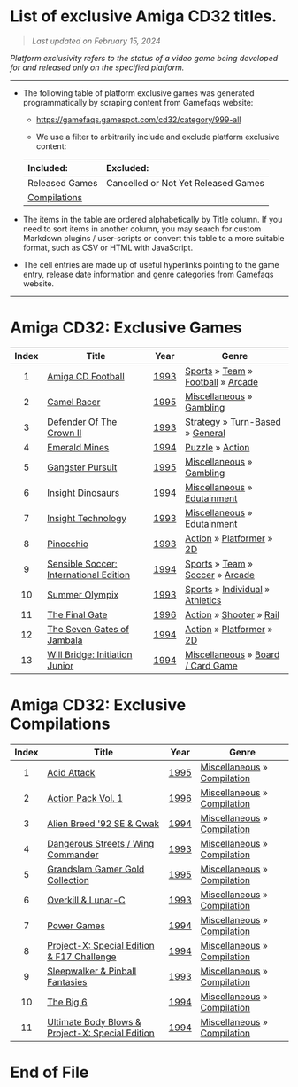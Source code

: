 ﻿# List of exclusive Amiga CD32 titles.

> *Last updated on February 15, 2024*

_Platform exclusivity refers to the status of a video game being developed for and released only on the specified platform._

-----------------------------

 - The following table of platform exclusive games was generated programmatically by scraping content from Gamefaqs website: 

    - https://gamefaqs.gamespot.com/cd32/category/999-all

    - We use a filter to arbitrarily include and exclude platform exclusive content:

      
    |Included:|Excluded:|
    |:--|:--|
    |Released Games|Cancelled or Not Yet Released Games
    |[Compilations](https://gamefaqs.gamespot.com/cd32/category/233-miscellaneous-compilation)|


 - The items in the table are ordered alphabetically by Title column. If you need to sort items in another column, you may search for custom Markdown plugins / user-scripts or convert this table to a more suitable format, such as CSV or HTML with JavaScript.

 - The cell entries are made up of useful hyperlinks pointing to the game entry, release date information and genre categories from Gamefaqs website.

-----------------------------
# Amiga CD32∶ Exclusive Games
|Index|Title|Year|Genre|
|:--:|--|--|--|
|1|<a href="https://gamefaqs.gamespot.com/cd32/619363-amiga-cd-football" target="_blank" rel="noopener noreferrer">Amiga CD Football</a>|<a href="https://gamefaqs.gamespot.com/cd32/619363-amiga-cd-football/data" target="_blank" rel="noopener noreferrer">1993</a>|<a href="https://gamefaqs.gamespot.com/cd32/category/43-sports" target="_blank" rel="noopener noreferrer">Sports</a> &raquo; <a href="https://gamefaqs.gamespot.com/cd32/category/91-sports-team" target="_blank" rel="noopener noreferrer">Team</a> &raquo; <a href="https://gamefaqs.gamespot.com/cd32/category/97-sports-team-football" target="_blank" rel="noopener noreferrer">Football</a> &raquo; <a href="https://gamefaqs.gamespot.com/cd32/category/204-sports-team-football-arcade" target="_blank" rel="noopener noreferrer">Arcade</a>|
|2|<a href="https://gamefaqs.gamespot.com/cd32/619373-camel-racer" target="_blank" rel="noopener noreferrer">Camel Racer</a>|<a href="https://gamefaqs.gamespot.com/cd32/619373-camel-racer/data" target="_blank" rel="noopener noreferrer">1995</a>|<a href="https://gamefaqs.gamespot.com/cd32/category/49-miscellaneous" target="_blank" rel="noopener noreferrer">Miscellaneous</a> &raquo; <a href="https://gamefaqs.gamespot.com/cd32/category/113-miscellaneous-gambling" target="_blank" rel="noopener noreferrer">Gambling</a>|
|3|<a href="https://gamefaqs.gamespot.com/cd32/619492-defender-of-the-crown-ii" target="_blank" rel="noopener noreferrer">Defender Of The Crown II</a>|<a href="https://gamefaqs.gamespot.com/cd32/619492-defender-of-the-crown-ii/data" target="_blank" rel="noopener noreferrer">1993</a>|<a href="https://gamefaqs.gamespot.com/cd32/category/45-strategy" target="_blank" rel="noopener noreferrer">Strategy</a> &raquo; <a href="https://gamefaqs.gamespot.com/cd32/category/59-strategy-turn-based" target="_blank" rel="noopener noreferrer">Turn-Based</a> &raquo; <a href="https://gamefaqs.gamespot.com/cd32/category/305-strategy-turn-based-general" target="_blank" rel="noopener noreferrer">General</a>|
|4|<a href="https://gamefaqs.gamespot.com/cd32/619494-emerald-mines" target="_blank" rel="noopener noreferrer">Emerald Mines</a>|<a href="https://gamefaqs.gamespot.com/cd32/619494-emerald-mines/data" target="_blank" rel="noopener noreferrer">1994</a>|<a href="https://gamefaqs.gamespot.com/cd32/category/173-puzzle" target="_blank" rel="noopener noreferrer">Puzzle</a> &raquo; <a href="https://gamefaqs.gamespot.com/cd32/category/282-puzzle-action" target="_blank" rel="noopener noreferrer">Action</a>|
|5|<a href="https://gamefaqs.gamespot.com/cd32/619891-gangster-pursuit" target="_blank" rel="noopener noreferrer">Gangster Pursuit</a>|<a href="https://gamefaqs.gamespot.com/cd32/619891-gangster-pursuit/data" target="_blank" rel="noopener noreferrer">1995</a>|<a href="https://gamefaqs.gamespot.com/cd32/category/49-miscellaneous" target="_blank" rel="noopener noreferrer">Miscellaneous</a> &raquo; <a href="https://gamefaqs.gamespot.com/cd32/category/113-miscellaneous-gambling" target="_blank" rel="noopener noreferrer">Gambling</a>|
|6|<a href="https://gamefaqs.gamespot.com/cd32/619980-insight-dinosaurs" target="_blank" rel="noopener noreferrer">Insight Dinosaurs</a>|<a href="https://gamefaqs.gamespot.com/cd32/619980-insight-dinosaurs/data" target="_blank" rel="noopener noreferrer">1994</a>|<a href="https://gamefaqs.gamespot.com/cd32/category/49-miscellaneous" target="_blank" rel="noopener noreferrer">Miscellaneous</a> &raquo; <a href="https://gamefaqs.gamespot.com/cd32/category/275-miscellaneous-edutainment" target="_blank" rel="noopener noreferrer">Edutainment</a>|
|7|<a href="https://gamefaqs.gamespot.com/cd32/619981-insight-technology" target="_blank" rel="noopener noreferrer">Insight Technology</a>|<a href="https://gamefaqs.gamespot.com/cd32/619981-insight-technology/data" target="_blank" rel="noopener noreferrer">1993</a>|<a href="https://gamefaqs.gamespot.com/cd32/category/49-miscellaneous" target="_blank" rel="noopener noreferrer">Miscellaneous</a> &raquo; <a href="https://gamefaqs.gamespot.com/cd32/category/275-miscellaneous-edutainment" target="_blank" rel="noopener noreferrer">Edutainment</a>|
|8|<a href="https://gamefaqs.gamespot.com/cd32/619983-pinocchio" target="_blank" rel="noopener noreferrer">Pinocchio</a>|<a href="https://gamefaqs.gamespot.com/cd32/619983-pinocchio/data" target="_blank" rel="noopener noreferrer">1993</a>|<a href="https://gamefaqs.gamespot.com/cd32/category/54-action" target="_blank" rel="noopener noreferrer">Action</a> &raquo; <a href="https://gamefaqs.gamespot.com/cd32/category/56-action-platformer" target="_blank" rel="noopener noreferrer">Platformer</a> &raquo; <a href="https://gamefaqs.gamespot.com/cd32/category/84-action-platformer-2d" target="_blank" rel="noopener noreferrer">2D</a>|
|9|<a href="https://gamefaqs.gamespot.com/cd32/619986-sensible-soccer-international-edition" target="_blank" rel="noopener noreferrer">Sensible Soccer: International Edition</a>|<a href="https://gamefaqs.gamespot.com/cd32/619986-sensible-soccer-international-edition/data" target="_blank" rel="noopener noreferrer">1994</a>|<a href="https://gamefaqs.gamespot.com/cd32/category/43-sports" target="_blank" rel="noopener noreferrer">Sports</a> &raquo; <a href="https://gamefaqs.gamespot.com/cd32/category/91-sports-team" target="_blank" rel="noopener noreferrer">Team</a> &raquo; <a href="https://gamefaqs.gamespot.com/cd32/category/100-sports-team-soccer" target="_blank" rel="noopener noreferrer">Soccer</a> &raquo; <a href="https://gamefaqs.gamespot.com/cd32/category/210-sports-team-soccer-arcade" target="_blank" rel="noopener noreferrer">Arcade</a>|
|10|<a href="https://gamefaqs.gamespot.com/cd32/952233-summer-olympix" target="_blank" rel="noopener noreferrer">Summer Olympix</a>|<a href="https://gamefaqs.gamespot.com/cd32/952233-summer-olympix/data" target="_blank" rel="noopener noreferrer">1993</a>|<a href="https://gamefaqs.gamespot.com/cd32/category/43-sports" target="_blank" rel="noopener noreferrer">Sports</a> &raquo; <a href="https://gamefaqs.gamespot.com/cd32/category/92-sports-individual" target="_blank" rel="noopener noreferrer">Individual</a> &raquo; <a href="https://gamefaqs.gamespot.com/cd32/category/231-sports-individual-athletics" target="_blank" rel="noopener noreferrer">Athletics</a>|
|11|<a href="https://gamefaqs.gamespot.com/cd32/619887-the-final-gate" target="_blank" rel="noopener noreferrer">The Final Gate</a>|<a href="https://gamefaqs.gamespot.com/cd32/619887-the-final-gate/data" target="_blank" rel="noopener noreferrer">1996</a>|<a href="https://gamefaqs.gamespot.com/cd32/category/54-action" target="_blank" rel="noopener noreferrer">Action</a> &raquo; <a href="https://gamefaqs.gamespot.com/cd32/category/55-action-shooter" target="_blank" rel="noopener noreferrer">Shooter</a> &raquo; <a href="https://gamefaqs.gamespot.com/cd32/category/81-action-shooter-rail" target="_blank" rel="noopener noreferrer">Rail</a>|
|12|<a href="https://gamefaqs.gamespot.com/cd32/952096-the-seven-gates-of-jambala" target="_blank" rel="noopener noreferrer">The Seven Gates of Jambala</a>|<a href="https://gamefaqs.gamespot.com/cd32/952096-the-seven-gates-of-jambala/data" target="_blank" rel="noopener noreferrer">1994</a>|<a href="https://gamefaqs.gamespot.com/cd32/category/54-action" target="_blank" rel="noopener noreferrer">Action</a> &raquo; <a href="https://gamefaqs.gamespot.com/cd32/category/56-action-platformer" target="_blank" rel="noopener noreferrer">Platformer</a> &raquo; <a href="https://gamefaqs.gamespot.com/cd32/category/84-action-platformer-2d" target="_blank" rel="noopener noreferrer">2D</a>|
|13|<a href="https://gamefaqs.gamespot.com/cd32/651976-will-bridge-initiation-junior" target="_blank" rel="noopener noreferrer">Will Bridge: Initiation Junior</a>|<a href="https://gamefaqs.gamespot.com/cd32/651976-will-bridge-initiation-junior/data" target="_blank" rel="noopener noreferrer">1994</a>|<a href="https://gamefaqs.gamespot.com/cd32/category/49-miscellaneous" target="_blank" rel="noopener noreferrer">Miscellaneous</a> &raquo; <a href="https://gamefaqs.gamespot.com/cd32/category/227-miscellaneous-board-card-game" target="_blank" rel="noopener noreferrer">Board / Card Game</a>|

# Amiga CD32∶ Exclusive Compilations
|Index|Title|Year|Genre|
|:--:|--|--|--|
|1|<a href="https://gamefaqs.gamespot.com/cd32/619354-acid-attack" target="_blank" rel="noopener noreferrer">Acid Attack</a>|<a href="https://gamefaqs.gamespot.com/cd32/619354-acid-attack/data" target="_blank" rel="noopener noreferrer">1995</a>|<a href="https://gamefaqs.gamespot.com/cd32/category/49-miscellaneous" target="_blank" rel="noopener noreferrer">Miscellaneous</a> &raquo; <a href="https://gamefaqs.gamespot.com/cd32/category/233-miscellaneous-compilation" target="_blank" rel="noopener noreferrer">Compilation</a>|
|2|<a href="https://gamefaqs.gamespot.com/cd32/640226-action-pack-vol-1" target="_blank" rel="noopener noreferrer">Action Pack Vol. 1</a>|<a href="https://gamefaqs.gamespot.com/cd32/640226-action-pack-vol-1/data" target="_blank" rel="noopener noreferrer">1996</a>|<a href="https://gamefaqs.gamespot.com/cd32/category/49-miscellaneous" target="_blank" rel="noopener noreferrer">Miscellaneous</a> &raquo; <a href="https://gamefaqs.gamespot.com/cd32/category/233-miscellaneous-compilation" target="_blank" rel="noopener noreferrer">Compilation</a>|
|3|<a href="https://gamefaqs.gamespot.com/cd32/939722-alien-breed-92-se-and-qwak" target="_blank" rel="noopener noreferrer">Alien Breed '92 SE & Qwak</a>|<a href="https://gamefaqs.gamespot.com/cd32/939722-alien-breed-92-se-and-qwak/data" target="_blank" rel="noopener noreferrer">1994</a>|<a href="https://gamefaqs.gamespot.com/cd32/category/49-miscellaneous" target="_blank" rel="noopener noreferrer">Miscellaneous</a> &raquo; <a href="https://gamefaqs.gamespot.com/cd32/category/233-miscellaneous-compilation" target="_blank" rel="noopener noreferrer">Compilation</a>|
|4|<a href="https://gamefaqs.gamespot.com/cd32/956137-dangerous-streets-wing-commander" target="_blank" rel="noopener noreferrer">Dangerous Streets / Wing Commander</a>|<a href="https://gamefaqs.gamespot.com/cd32/956137-dangerous-streets-wing-commander/data" target="_blank" rel="noopener noreferrer">1993</a>|<a href="https://gamefaqs.gamespot.com/cd32/category/49-miscellaneous" target="_blank" rel="noopener noreferrer">Miscellaneous</a> &raquo; <a href="https://gamefaqs.gamespot.com/cd32/category/233-miscellaneous-compilation" target="_blank" rel="noopener noreferrer">Compilation</a>|
|5|<a href="https://gamefaqs.gamespot.com/cd32/619950-grandslam-gamer-gold-collection" target="_blank" rel="noopener noreferrer">Grandslam Gamer Gold Collection</a>|<a href="https://gamefaqs.gamespot.com/cd32/619950-grandslam-gamer-gold-collection/data" target="_blank" rel="noopener noreferrer">1995</a>|<a href="https://gamefaqs.gamespot.com/cd32/category/49-miscellaneous" target="_blank" rel="noopener noreferrer">Miscellaneous</a> &raquo; <a href="https://gamefaqs.gamespot.com/cd32/category/233-miscellaneous-compilation" target="_blank" rel="noopener noreferrer">Compilation</a>|
|6|<a href="https://gamefaqs.gamespot.com/cd32/619956-overkill-and-lunar-c" target="_blank" rel="noopener noreferrer">Overkill & Lunar-C</a>|<a href="https://gamefaqs.gamespot.com/cd32/619956-overkill-and-lunar-c/data" target="_blank" rel="noopener noreferrer">1993</a>|<a href="https://gamefaqs.gamespot.com/cd32/category/49-miscellaneous" target="_blank" rel="noopener noreferrer">Miscellaneous</a> &raquo; <a href="https://gamefaqs.gamespot.com/cd32/category/233-miscellaneous-compilation" target="_blank" rel="noopener noreferrer">Compilation</a>|
|7|<a href="https://gamefaqs.gamespot.com/cd32/619984-power-games" target="_blank" rel="noopener noreferrer">Power Games</a>|<a href="https://gamefaqs.gamespot.com/cd32/619984-power-games/data" target="_blank" rel="noopener noreferrer">1994</a>|<a href="https://gamefaqs.gamespot.com/cd32/category/49-miscellaneous" target="_blank" rel="noopener noreferrer">Miscellaneous</a> &raquo; <a href="https://gamefaqs.gamespot.com/cd32/category/233-miscellaneous-compilation" target="_blank" rel="noopener noreferrer">Compilation</a>|
|8|<a href="https://gamefaqs.gamespot.com/cd32/619960-project-x-special-edition-and-f17-challenge" target="_blank" rel="noopener noreferrer">Project-X: Special Edition & F17 Challenge</a>|<a href="https://gamefaqs.gamespot.com/cd32/619960-project-x-special-edition-and-f17-challenge/data" target="_blank" rel="noopener noreferrer">1994</a>|<a href="https://gamefaqs.gamespot.com/cd32/category/49-miscellaneous" target="_blank" rel="noopener noreferrer">Miscellaneous</a> &raquo; <a href="https://gamefaqs.gamespot.com/cd32/category/233-miscellaneous-compilation" target="_blank" rel="noopener noreferrer">Compilation</a>|
|9|<a href="https://gamefaqs.gamespot.com/cd32/640228-sleepwalker-and-pinball-fantasies" target="_blank" rel="noopener noreferrer">Sleepwalker & Pinball Fantasies</a>|<a href="https://gamefaqs.gamespot.com/cd32/640228-sleepwalker-and-pinball-fantasies/data" target="_blank" rel="noopener noreferrer">1993</a>|<a href="https://gamefaqs.gamespot.com/cd32/category/49-miscellaneous" target="_blank" rel="noopener noreferrer">Miscellaneous</a> &raquo; <a href="https://gamefaqs.gamespot.com/cd32/category/233-miscellaneous-compilation" target="_blank" rel="noopener noreferrer">Compilation</a>|
|10|<a href="https://gamefaqs.gamespot.com/cd32/997287-the-big-6" target="_blank" rel="noopener noreferrer">The Big 6</a>|<a href="https://gamefaqs.gamespot.com/cd32/997287-the-big-6/data" target="_blank" rel="noopener noreferrer">1994</a>|<a href="https://gamefaqs.gamespot.com/cd32/category/49-miscellaneous" target="_blank" rel="noopener noreferrer">Miscellaneous</a> &raquo; <a href="https://gamefaqs.gamespot.com/cd32/category/233-miscellaneous-compilation" target="_blank" rel="noopener noreferrer">Compilation</a>|
|11|<a href="https://gamefaqs.gamespot.com/cd32/619975-ultimate-body-blows-and-project-x-special-edition" target="_blank" rel="noopener noreferrer">Ultimate Body Blows & Project-X: Special Edition</a>|<a href="https://gamefaqs.gamespot.com/cd32/619975-ultimate-body-blows-and-project-x-special-edition/data" target="_blank" rel="noopener noreferrer">1994</a>|<a href="https://gamefaqs.gamespot.com/cd32/category/49-miscellaneous" target="_blank" rel="noopener noreferrer">Miscellaneous</a> &raquo; <a href="https://gamefaqs.gamespot.com/cd32/category/233-miscellaneous-compilation" target="_blank" rel="noopener noreferrer">Compilation</a>|

# End of File